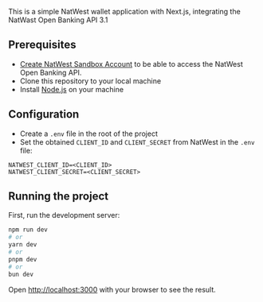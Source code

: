 This is a simple NatWest wallet application with Next.js, integrating the NatWast Open Banking API 3.1

## Prerequisites

* [Create NatWest Sandbox Account](https://developer.sandbox.natwest.com/) to be able to access the NatWest Open Banking API.
* Clone this repository to your local machine
* Install [Node.js](https://nodejs.org/en/download) on your machine

## Configuration

* Create a `.env` file in the root of the project 
* Set the obtained `CLIENT_ID` and `CLIENT_SECRET` from NatWest in the `.env` file:
```
NATWEST_CLIENT_ID=<CLIENT_ID>
NATWEST_CLIENT_SECRET=<CLIENT_SECRET>
```

## Running the project

First, run the development server:

```bash
npm run dev
# or
yarn dev
# or
pnpm dev
# or
bun dev
```

Open [http://localhost:3000](http://localhost:3000) with your browser to see the result.

